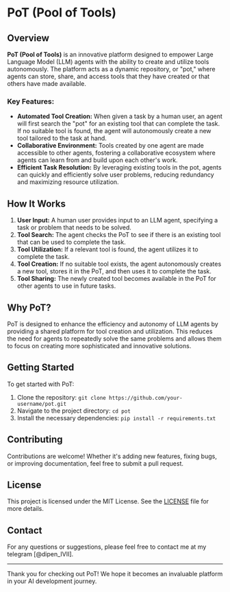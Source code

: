 # PoT (Pool of Tools)

## Overview
**PoT (Pool of Tools)** is an innovative platform designed to empower Large Language Model (LLM) agents with the ability to create and utilize tools autonomously. The platform acts as a dynamic repository, or "pot," where agents can store, share, and access tools that they have created or that others have made available. 

### Key Features:
- **Automated Tool Creation:** When given a task by a human user, an agent will first search the "pot" for an existing tool that can complete the task. If no suitable tool is found, the agent will autonomously create a new tool tailored to the task at hand.
- **Collaborative Environment:** Tools created by one agent are made accessible to other agents, fostering a collaborative ecosystem where agents can learn from and build upon each other's work.
- **Efficient Task Resolution:** By leveraging existing tools in the pot, agents can quickly and efficiently solve user problems, reducing redundancy and maximizing resource utilization.

## How It Works
1. **User Input:** A human user provides input to an LLM agent, specifying a task or problem that needs to be solved.
2. **Tool Search:** The agent checks the PoT to see if there is an existing tool that can be used to complete the task.
3. **Tool Utilization:** If a relevant tool is found, the agent utilizes it to complete the task.
4. **Tool Creation:** If no suitable tool exists, the agent autonomously creates a new tool, stores it in the PoT, and then uses it to complete the task.
5. **Tool Sharing:** The newly created tool becomes available in the PoT for other agents to use in future tasks.

## Why PoT?
PoT is designed to enhance the efficiency and autonomy of LLM agents by providing a shared platform for tool creation and utilization. This reduces the need for agents to repeatedly solve the same problems and allows them to focus on creating more sophisticated and innovative solutions.

## Getting Started
To get started with PoT:
1. Clone the repository: `git clone https://github.com/your-username/pot.git`
2. Navigate to the project directory: `cd pot`
3. Install the necessary dependencies: `pip install -r requirements.txt`

## Contributing
Contributions are welcome! Whether it's adding new features, fixing bugs, or improving documentation, feel free to submit a pull request.

## License
This project is licensed under the MIT License. See the [LICENSE](LICENSE) file for more details.

## Contact
For any questions or suggestions, please feel free to contact me at my telegram [@dipen_IVII].

---

Thank you for checking out PoT! We hope it becomes an invaluable platform in your AI development journey.
